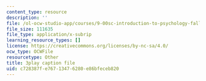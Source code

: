 ```yaml
---
content_type: resource
description: ''
file: /ol-ocw-studio-app/courses/9-00sc-introduction-to-psychology-fall-2011/c728387fe76713476280e86bfeceb820_SFPPw6sDHEI.srt
file_size: 111635
file_type: application/x-subrip
learning_resource_types: []
license: https://creativecommons.org/licenses/by-nc-sa/4.0/
ocw_type: OCWFile
resourcetype: Other
title: 3play caption file
uid: c728387f-e767-1347-6280-e86bfeceb820
---
```

